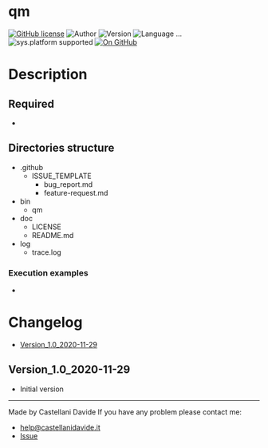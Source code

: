 # qm
[![GitHub license](https://img.shields.io/badge/licence-GNU-green?style=flat)](https://github.com/CastellaniDavide/cpp-qm/blob/master/LICENSE) ![Author](https://img.shields.io/badge/author-Castellani%20Davide-green?style=flat) ![Version](https://img.shields.io/badge/version-v1.0-blue?style=flat) ![Language ...](https://img.shields.io/badge/language-...-yellowgreen?style=flat) ![sys.platform supported](https://img.shields.io/badge/OS%20platform%20supported-...-blue?style=flat) [![On GitHub](https://img.shields.io/badge/on%20GitHub-True-green?style=flat&logo=github)](https://github.com/CastellaniDavide/qm)

# Description


## Required
 - 
 
## Directories structure
 - .github
   - ISSUE_TEMPLATE
     - bug_report.md
     - feature-request.md
 - bin
	 - qm
 - doc
   - LICENSE
   - README.md
 - log
	 - trace.log
   
### Execution examples
 - 

# Changelog
 - [Version_1.0_2020-11-29](#Version_10_2020-11-29)

## Version_1.0_2020-11-29
 - Initial version

---
Made by Castellani Davide 
If you have any problem please contact me:
- help@castellanidavide.it
- [Issue](https://github.com/CastellaniDavide/qm/issues)

